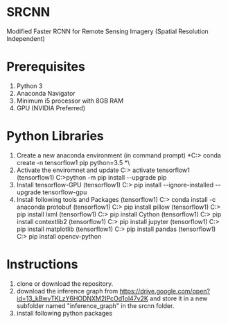 # SRCNN
Modified Faster RCNN for Remote Sensing Imagery (Spatial Resolution Independent)

# Prerequisites 
1. Python 3
2. Anaconda Navigator
3. Minimum i5 processor with 8GB RAM
4. GPU (NVIDIA Preferred)

# Python Libraries
1. Create a new anaconda environment (in command prompt)
  \*C:\> conda create -n tensorflow1 pip python=3.5 *\
2. Activate the enviromnet and update
  C:\> activate tensorflow1
  (tensorflow1) C:\>python -m pip install --upgrade pip
3. Install tensorflow-GPU
  (tensorflow1) C:\> pip install --ignore-installed --upgrade tensorflow-gpu
4. Install following tools and Packages
  (tensorflow1) C:\> conda install -c anaconda protobuf
  (tensorflow1) C:\> pip install pillow
  (tensorflow1) C:\> pip install lxml
  (tensorflow1) C:\> pip install Cython
  (tensorflow1) C:\> pip install contextlib2
  (tensorflow1) C:\> pip install jupyter
  (tensorflow1) C:\> pip install matplotlib
  (tensorflow1) C:\> pip install pandas
  (tensorflow1) C:\> pip install opencv-python
 
# Instructions
1. clone or download the repository. 
2. download the inference graph from https://drive.google.com/open?id=13_kBwvTKLzY6HODNXM2IPcOd1ol47v2K and store it in a new subfolder named "inference_graph" in the srcnn folder.
3. install following python packages


